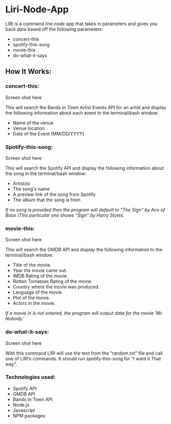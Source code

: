 # Liri-Node-App
LIRI is a command line node app that takes in parameters and gives you back data based off the following parameters:

* concert-this
* spotify-this-song
* movie-this
* do-what-it-says

## How It Works:
### concert-this:
Screen shot here

This will search the Bands in Town Artist Events API for an artist and display the following information about each event to the terminal/bash window:

* Name of the venue
* Venue location
* Date of the Event (MM/DD/YYYY)

### Spotify-this-song:
Screen shot here

This will search the Spotify API and display the following information about the song in the terminal/bash window:

* Artist(s)
* The song's name
* A preview link of the song from Spotify
* The album that the song is from

*If no song is provided then the program will default to "The Sign" by Ace of Base (This particular one shows "Sign" by Harry Styles.*

### movie-this:
Screen shot here

This will search the OMDB API and display the following information to the terminal/bash window:

* Title of the movie.
* Year the movie came out.
* IMDB Rating of the movie.
* Rotten Tomatoes Rating of the movie.
* Country where the movie was produced.
* Language of the movie.
* Plot of the movie.
* Actors in the movie.

*If a movie in is not entered, the program will output data for the movie 'Mr. Nobody.'*

### do-what-it-says:
Screen shot here

With this command LIRI will use the text from the “random.txt” file and call one of LIRI’s commands. It should run spotify-this-song for “I want it That way”.

### Technologies used:
* Spotify API
* OMDB API
* Bands In Town API
* Node.js
* Javascript
* NPM packages

